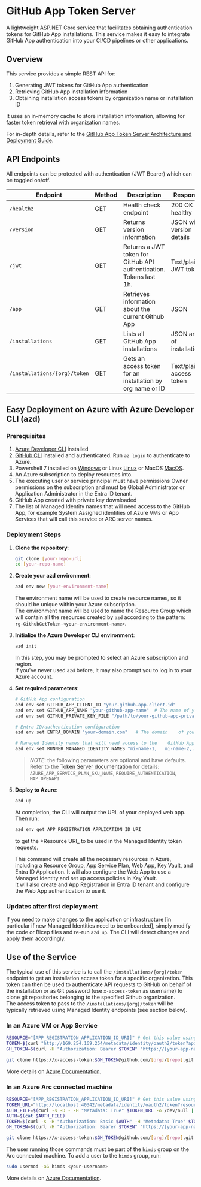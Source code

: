 # GitHub App Token Server

A lightweight ASP.NET Core service that facilitates obtaining authentication tokens for GitHub App installations. This service makes it easy to integrate GitHub App authentication into your CI/CD pipelines or other applications.

## Overview

This service provides a simple REST API for:

1. Generating JWT tokens for GitHub App authentication
2. Retrieving GitHub App installation information
3. Obtaining installation access tokens by organization name or installation ID

It uses an in-memory cache to store installation information, allowing for faster token retrieval with organization names.

For in-depth details, refer to the [GitHub App Token Server Architecture and Deployment Guide](docs/token-server.md).

## API Endpoints

All endpoints can be protected with authentication (JWT Bearer) which can be toggled on/off.

| Endpoint | Method | Description | Response |
|----------|--------|-------------|----------|
| `/healthz` | GET | Health check endpoint | 200 OK if healthy |
| `/version` | GET | Returns version information | JSON with version details |
| `/jwt` | GET | Returns a JWT token for GitHub API authentication. Tokens last 1h. | Text/plain JWT token |
| `/app` | GET | Retrieves information about the current Github App | JSON |
| `/installations` | GET | Lists all GitHub App installations | JSON array of installations |
| `/installations/{org}/token` | GET | Gets an access token for an installation by org name or ID | Text/plain access token |

## Easy Deployment on Azure with Azure Developer CLI (azd)

### Prerequisites

1. [Azure Developer CLI](https://learn.microsoft.com/azure/developer/azure-developer-cli/install-azd) installed
2. [GitHub CLI](https://cli.github.com/) installed and authenticated. Run `az login` to authenticate to Azure.
3. Powershell 7 installed on [Windows](https://learn.microsoft.com/en-us/powershell/scripting/install/installing-powershell-on-windows?view=powershell-7.5) or Linux [Linux](https://learn.microsoft.com/en-us/powershell/scripting/install/installing-powershell-core-on-linux?view=powershell-7.5) or MacOS [MacOS](https://learn.microsoft.com/en-us/powershell/scripting/install/installing-powershell-core-on-macos?view=powershell-7.5).
4. An Azure subscription to deploy resources into.
5. The executing user or service principal must have permissions Owner permissions on the subscription and must be Global Administrator or Application Administrator in the Entra ID tenant.
6. GitHub App created with private key downloaded
7. The list of Managed Identity names that will need access to the GitHub App, for example System Assigned identities of Azure VMs or App Services that will call this service or ARC server names.

### Deployment Steps

1. **Clone the repository**:

   ```bash
   git clone [your-repo-url]
   cd [your-repo-name]
   ```

2. **Create your azd environment**:

   ```bash
   azd env new [your-environment-name]
   ```

   The environment name will be used to create resource names, so it should be unique within your Azure subscription.  
   The environment name will be used to name the Resource Group which will contain all the resources created by `azd` according to the pattern: `rg-GithubGetToken-<your-environment-name>`.

3. **Initialize the Azure Developer CLI environment**:

   ```bash
   azd init
   ```

   In this step, you may be prompted to select an Azure subscription and region.  
   If you've never used `azd` before, it may also prompt you to log in to your Azure account.

4. **Set required parameters**:

   ```bash
   # GitHub App configuration
   azd env set GITHUB_APP_CLIENT_ID "your-github-app-client-id"
   azd env set GITHUB_APP_NAME "your-github-app-name"  # The name of your GitHub App
   azd env set GITHUB_PRIVATE_KEY_FILE "/path/to/your-github-app-private-key.pem"
   
   # Entra ID/authentication configuration
   azd env set ENTRA_DOMAIN "your-domain.com"   # The domain    of your Entra ID tenant
   
   # Managed Identity names that will need access to the    GitHub App
   azd env set RUNNER_MANAGED_IDENTITY_NAMES "mi-name-1,   mi-name-2,..."  # Comma-separated list of Managed    Identity names that will need access to the GitHub App.    Don't put spaces between names.
   
   ```

   > *NOTE*: the following parameters are optional and have defaults. Refer to the [Token Server documentation](docs/token-server.md) for details: 
   > `AZURE_APP_SERVICE_PLAN_SKU_NAME`, `REQUIRE_AUTHENTICATION`, `MAP_OPENAPI`

5. **Deploy to Azure**:

   ```bash
   azd up
   ```

   At completion, the CLI will output the URL of your deployed web app. Then run:

   ```bash
   azd env get APP_REGISTRATION_APPLICATION_ID_URI
   ```

   to get the *Resource URI_ to be used in the Managed Identity token requests.

   This command will create all the necessary resources in Azure, including a Resource Group, App Service Plan, Web App, Key Vault, and Entra ID Application. It will also configure the Web App to use a Managed Identity and set up access policies in Key Vault.  
   It will also create and App Registration in Entra ID tenant and configure the Web App authentication to use it.  

### Updates after first deployment

If you need to make changes to the application or infrastructure [in particular if new Managed Identities need to be onboarded], simply modify the code or Bicep files and re-run `azd up`. The CLI will detect changes and apply them accordingly.

## Use of the Service

The typical use of this service is to call the `/installations/{org}/token` endpoint to get an installation access token for a specific organization. This token can then be used to authenticate API requests to GitHub on behalf of the installation or as Git password (use `x-access-token` as username) to clone git repositories belonging to the specified Github organization.  
The access token to pass to the `/installations/{org}/token` will be typically retrieved using Managed Identity endpoints (see section below).

### In an Azure VM or App Service

```bash
RESOURCE="[APP_REGISTRATION_APPLICATION_ID_URI]" # Get this value using `azd env get APP_REGISTRATION_APPLICATION_ID_URI`
TOKEN=$(curl "http://169.254.169.254/metadata/identity/oauth2/token?api-version=2018-02-01&resource=$RESOURCE" -H Metadata:true | jq .access_token -r)
GH_TOKEN=$(curl -H "Authorization: Bearer $TOKEN" "https://[your-app-name].azurewebsites.net/installations/[org]/token")

git clone https://x-access-token:$GH_TOKEN@github.com/[org]/[repo].git
```

More details on [Azure Documentation](https://learn.microsoft.com/en-us/entra/identity/managed-identities-azure-resources/how-managed-identities-work-vm).

### In an Azure Arc connected machine

```bash
RESOURCE="[APP_REGISTRATION_APPLICATION_ID_URI]" # Get this value using `azd env get APP_REGISTRATION_APPLICATION_ID_URI`
TOKEN_URL="http://localhost:40342/metadata/identity/oauth2/token?resource=${RESOURCE}&api-version=2020-06-01"
AUTH_FILE=$(curl -s -D - -H "Metadata: True" $TOKEN_URL -o /dev/null | grep -i "Www-Authenticate: " | cut -f2 -d"=" | tr -d '\r')
AUTH=$(cat $AUTH_FILE)
TOKEN=$(curl -s -H "Authorization: Basic $AUTH" -H "Metadata: True" $TOKEN_URL | jq .access_token -r)
GH_TOKEN=$(curl -H "Authorization: Bearer $TOKEN" "https://[your-app-name].azurewebsites.net/installations/[org]/token")

git clone https://x-access-token:$GH_TOKEN@github.com/[org]/[repo].git

```

The user running those commands must be part of the `himds` group on the Arc connected machine. To add a user to the `himds` group, run:

```bash
sudo usermod -aG himds <your-username>
```

More details on [Azure Documentation](https://learn.microsoft.com/en-us/azure/azure-arc/servers/managed-identity-authentication).
